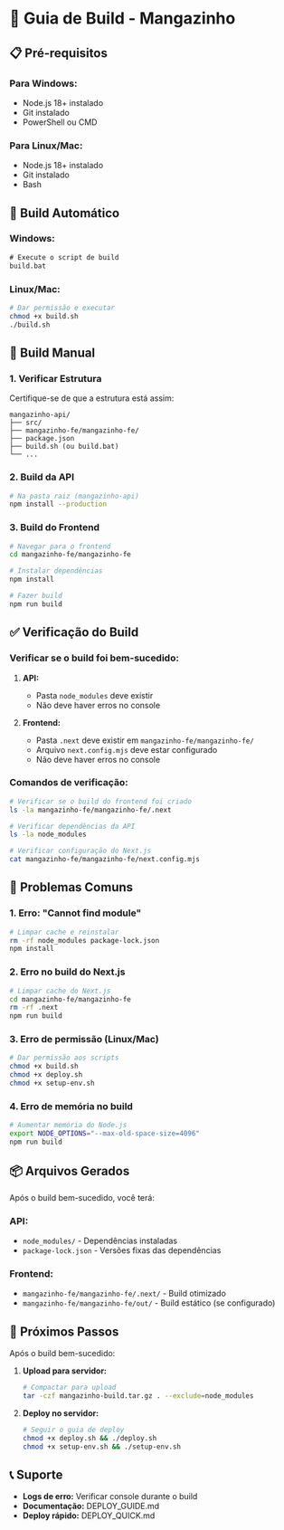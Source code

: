 # 🔨 Guia de Build - Mangazinho

## 📋 Pré-requisitos

### Para Windows:
- Node.js 18+ instalado
- Git instalado
- PowerShell ou CMD

### Para Linux/Mac:
- Node.js 18+ instalado
- Git instalado
- Bash

## 🚀 Build Automático

### Windows:
```cmd
# Execute o script de build
build.bat
```

### Linux/Mac:
```bash
# Dar permissão e executar
chmod +x build.sh
./build.sh
```

## 🔧 Build Manual

### 1. Verificar Estrutura
Certifique-se de que a estrutura está assim:
```
mangazinho-api/
├── src/
├── mangazinho-fe/mangazinho-fe/
├── package.json
├── build.sh (ou build.bat)
└── ...
```

### 2. Build da API
```bash
# Na pasta raiz (mangazinho-api)
npm install --production
```

### 3. Build do Frontend
```bash
# Navegar para o frontend
cd mangazinho-fe/mangazinho-fe

# Instalar dependências
npm install

# Fazer build
npm run build
```

## ✅ Verificação do Build

### Verificar se o build foi bem-sucedido:

1. **API:**
   - Pasta `node_modules` deve existir
   - Não deve haver erros no console

2. **Frontend:**
   - Pasta `.next` deve existir em `mangazinho-fe/mangazinho-fe/`
   - Arquivo `next.config.mjs` deve estar configurado
   - Não deve haver erros no console

### Comandos de verificação:
```bash
# Verificar se o build do frontend foi criado
ls -la mangazinho-fe/mangazinho-fe/.next

# Verificar dependências da API
ls -la node_modules

# Verificar configuração do Next.js
cat mangazinho-fe/mangazinho-fe/next.config.mjs
```

## 🚨 Problemas Comuns

### 1. **Erro: "Cannot find module"**
```bash
# Limpar cache e reinstalar
rm -rf node_modules package-lock.json
npm install
```

### 2. **Erro no build do Next.js**
```bash
# Limpar cache do Next.js
cd mangazinho-fe/mangazinho-fe
rm -rf .next
npm run build
```

### 3. **Erro de permissão (Linux/Mac)**
```bash
# Dar permissão aos scripts
chmod +x build.sh
chmod +x deploy.sh
chmod +x setup-env.sh
```

### 4. **Erro de memória no build**
```bash
# Aumentar memória do Node.js
export NODE_OPTIONS="--max-old-space-size=4096"
npm run build
```

## 📦 Arquivos Gerados

Após o build bem-sucedido, você terá:

### API:
- `node_modules/` - Dependências instaladas
- `package-lock.json` - Versões fixas das dependências

### Frontend:
- `mangazinho-fe/mangazinho-fe/.next/` - Build otimizado
- `mangazinho-fe/mangazinho-fe/out/` - Build estático (se configurado)

## 🚀 Próximos Passos

Após o build bem-sucedido:

1. **Upload para servidor:**
   ```bash
   # Compactar para upload
   tar -czf mangazinho-build.tar.gz . --exclude=node_modules
   ```

2. **Deploy no servidor:**
   ```bash
   # Seguir o guia de deploy
   chmod +x deploy.sh && ./deploy.sh
   chmod +x setup-env.sh && ./setup-env.sh
   ```

## 📞 Suporte

- **Logs de erro:** Verificar console durante o build
- **Documentação:** DEPLOY_GUIDE.md
- **Deploy rápido:** DEPLOY_QUICK.md
